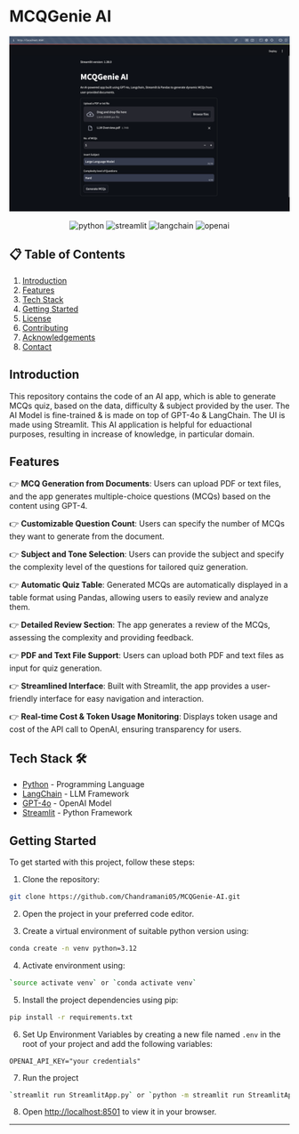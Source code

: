 # MCQGenie AI

![Preview Image](data/Preview.png)

<div align="center">
    <img src="https://img.shields.io/badge/Python-FFD43B?style=for-the-badge&logo=python&logoColor=blue" alt="python" />
    <img src="https://img.shields.io/badge/Streamlit-FF4B4B?style=for-the-badge&logo=Streamlit&logoColor=white" alt="streamlit" />
    <img src="https://img.shields.io/badge/langchain-1C3C3C?style=for-the-badge&logo=langchain&logoColor=white" alt="langchain" />
    <img src="https://img.shields.io/badge/ChatGPT-74aa9c?style=for-the-badge&logo=openai&logoColor=white" alt="openai" />
</div>

## 📋 <a name="table">Table of Contents</a>

1. [Introduction](#introduction)
2. [Features](#features)
3. [Tech Stack](#tech-stack)
4. [Getting Started](#quick-start)
5. [License](#license)
6. [Contributing](#contributing)
7. [Acknowledgements](#acknowledgements)
8. [Contact](#contact)

## <a name="introduction">Introduction</a>

This repository contains the code of an AI app, which is able to generate MCQs quiz, based on the data, difficulty & subject provided by the user. The AI Model is fine-trained & is made on top of GPT-4o & LangChain. The UI is made using Streamlit. This AI application is helpful for eduactional purposes, resulting in increase of knowledge, in particular domain.

## <a name="features">Features</a>

👉 **MCQ Generation from Documents**: Users can upload PDF or text files, and the app generates multiple-choice questions (MCQs) based on the content using GPT-4.

👉 **Customizable Question Count**: Users can specify the number of MCQs they want to generate from the document.

👉 **Subject and Tone Selection**: Users can provide the subject and specify the complexity level of the questions for tailored quiz generation.

👉 **Automatic Quiz Table**: Generated MCQs are automatically displayed in a table format using Pandas, allowing users to easily review and analyze them.

👉 **Detailed Review Section**: The app generates a review of the MCQs, assessing the complexity and providing feedback.

👉 **PDF and Text File Support**: Users can upload both PDF and text files as input for quiz generation.

👉 **Streamlined Interface**: Built with Streamlit, the app provides a user-friendly interface for easy navigation and interaction.

👉 **Real-time Cost & Token Usage Monitoring**: Displays token usage and cost of the API call to OpenAI, ensuring transparency for users.

## <a name="tech-stack">Tech Stack 🛠️</a>

- [Python](https://www.python.org/) - Programming Language
- [LangChain](https://www.langchain.com/) - LLM Framework
- [GPT-4o](https://openai.com/index/hello-gpt-4o/) - OpenAI Model
- [Streamlit](https://streamlit.io/) - Python Framework

## <a name="#quick-start">Getting Started</a>

To get started with this project, follow these steps:

1. Clone the repository:

```bash
git clone https://github.com/Chandramani05/MCQGenie-AI.git
```

2. Open the project in your preferred code editor.

3. Create a virtual environment of suitable python version using:

```bash
conda create -n venv python=3.12
```

4. Activate environment using:

```bash
`source activate venv` or `conda activate venv`
```

5. Install the project dependencies using pip:

```bash
pip install -r requirements.txt
```

6. Set Up Environment Variables by creating a new file named `.env` in the root of your project and add the following variables:

```env
OPENAI_API_KEY="your credentials"

```

7. Run the project

```bash
`streamlit run StreamlitApp.py` or `python -m streamlit run StreamlitApp.py`
```

8. Open [http://localhost:8501](http://localhost:8501) to view it in your browser.


---

<!----->
